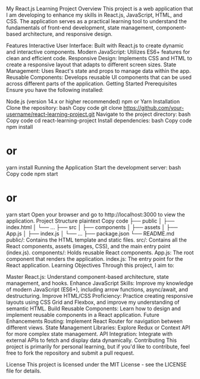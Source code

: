My React.js Learning Project
Overview
This project is a web application that I am developing to enhance my skills in React.js, JavaScript, HTML, and CSS. The application serves as a practical learning tool to understand the fundamentals of front-end development, state management, component-based architecture, and responsive design.

Features
Interactive User Interface: Built with React.js to create dynamic and interactive components.
Modern JavaScript: Utilizes ES6+ features for clean and efficient code.
Responsive Design: Implements CSS and HTML to create a responsive layout that adapts to different screen sizes.
State Management: Uses React's state and props to manage data within the app.
Reusable Components: Develops reusable UI components that can be used across different parts of the application.
Getting Started
Prerequisites
Ensure you have the following installed:

Node.js (version 14.x or higher recommended)
npm or Yarn
Installation
Clone the repository:
bash
Copy code
git clone https://github.com/your-username/react-learning-project.git
Navigate to the project directory:
bash
Copy code
cd react-learning-project
Install dependencies:
bash
Copy code
npm install

# or

yarn install
Running the Application
Start the development server:
bash
Copy code
npm start

# or

yarn start
Open your browser and go to http://localhost:3000 to view the application.
Project Structure
plaintext
Copy code
├── public
│ ├── index.html
│ └── ...
├── src
│ ├── components
│ ├── assets
│ ├── App.js
│ ├── index.js
│ └── ...
├── package.json
└── README.md
public/: Contains the HTML template and static files.
src/: Contains all the React components, assets (images, CSS), and the main entry point (index.js).
components/: Holds reusable React components.
App.js: The root component that renders the application.
index.js: The entry point for the React application.
Learning Objectives
Through this project, I aim to:

Master React.js: Understand component-based architecture, state management, and hooks.
Enhance JavaScript Skills: Improve my knowledge of modern JavaScript (ES6+), including arrow functions, async/await, and destructuring.
Improve HTML/CSS Proficiency: Practice creating responsive layouts using CSS Grid and Flexbox, and improve my understanding of semantic HTML.
Build Reusable Components: Learn how to design and implement reusable components in a React application.
Future Enhancements
Routing: Implement React Router for navigation between different views.
State Management Libraries: Explore Redux or Context API for more complex state management.
API Integration: Integrate with external APIs to fetch and display data dynamically.
Contributing
This project is primarily for personal learning, but if you'd like to contribute, feel free to fork the repository and submit a pull request.

License
This project is licensed under the MIT License - see the LICENSE file for details.
